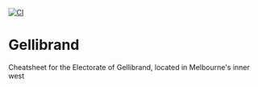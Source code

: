 [![CI](https://github.com/xtellurian/gellibrand/actions/workflows/main.yml/badge.svg)](https://github.com/xtellurian/gellibrand/actions/workflows/main.yml)

# Gellibrand

Cheatsheet for the Electorate of Gellibrand, located in Melbourne's inner west
